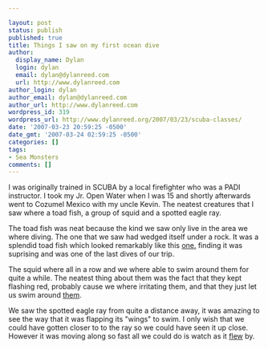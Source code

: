 ```yaml
---

layout: post
status: publish
published: true
title: Things I saw on my first ocean dive
author:
  display_name: Dylan
  login: dylan
  email: dylan@dylanreed.com
  url: http://www.dylanreed.com
author_login: dylan
author_email: dylan@dylanreed.com
author_url: http://www.dylanreed.com
wordpress_id: 319
wordpress_url: http://www.dylanreed.org/2007/03/23/scuba-classes/
date: '2007-03-23 20:59:25 -0500'
date_gmt: '2007-03-24 02:59:25 -0500'
categories: []
tags:
- Sea Monsters
comments: []
---
```


I was originally trained in SCUBA by a local firefighter who was a PADI instructor. I took my Jr. Open Water when I was 15 and shortly afterwards went to Cozumel Mexico with my uncle Kevin. The neatest creatures that I saw where a toad fish, a group of squid and a spotted eagle ray.

The toad fish was neat because the kind we saw only live in the area we where diving. The one that we saw had wedged itself under a rock. It was a splendid toad fish which looked remarkably like this [one.][1] finding it was suprising and was one of the last dives of our trip.

   [1]: http://www.nicholasroussos.com/images/splendid-toadfish.jpg

The squid where all in a row and we where able to swim around them for quite a while. The neatest thing about them was the fact that they kept flashing red, probably cause we where irritating them, and that they just let us swim around [them][2].

   [2]: http://www.ukdivers.net/life/rs/squid.jpg

We saw the spotted eagle ray from quite a distance away, it was amazing to see the way that it was flapping its "wings" to swim. I only wish that we could have gotten closer to to the ray so we could have seen it up close. However it was moving along so fast all we could do is watch as it [flew][3] by.

   [3]: http://www.vet-internet.com/photogallery/spotted_eagle_ray.jpg

